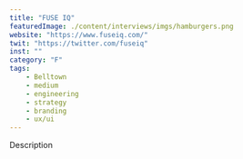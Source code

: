 ```yaml
---
title: "FUSE IQ"
featuredImage: ./content/interviews/imgs/hamburgers.png
website: "https://www.fuseiq.com/"
twit: "https://twitter.com/fuseiq"
inst: ""
category: "F"
tags:
    - Belltown
    - medium
    - engineering
    - strategy
    - branding
    - ux/ui
---
```


Description
